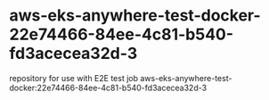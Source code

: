 # aws-eks-anywhere-test-docker-22e74466-84ee-4c81-b540-fd3acecea32d-3
repository for use with E2E test job aws-eks-anywhere-test-docker:22e74466-84ee-4c81-b540-fd3acecea32d-3
